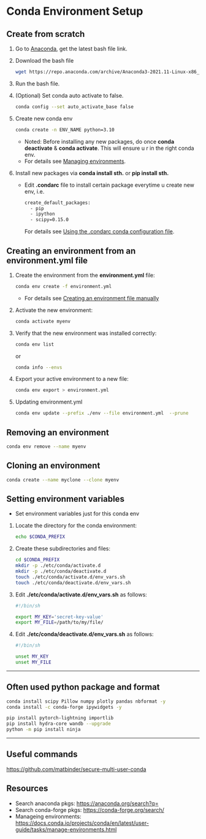 # Conda Environment Setup

## Create from scratch

1. Go to [Anaconda](https://www.anaconda.com/), get the latest bash file link.
2. Download the bash file

   ```bash
   wget https://repo.anaconda.com/archive/Anaconda3-2021.11-Linux-x86_64.sh
   ```

3. Run the bash file.
4. (Optional) Set conda auto activate to false.

   ```bash
   conda config --set auto_activate_base false
   ```

5. Create new conda env

   ```bash
   conda create -n ENV_NAME python=3.10
   ```

   - Noted: Before installing any new packages, do once **conda deactivate** & **conda activate**. This will ensure u r in the right conda env.
   - For details see [Managing environments](https://docs.conda.io/projects/conda/en/latest/user-guide/tasks/manage-environments.html).

6. Install new packages via **conda install sth.** or **pip install sth.**

   - Edit **.condarc** file to install certain package everytime u create new env, i.e.

     ```txt
     create_default_packages:
       - pip
       - ipython
       - scipy=0.15.0
     ```

     For details see [Using the .condarc conda configuration file](https://docs.conda.io/projects/conda/en/latest/user-guide/configuration/use-condarc.html#config-add-default-pkgs).

## Creating an environment from an environment.yml file

1. Create the environment from the **environment.yml** file:

   ```bash
   conda env create -f environment.yml
   ```

   - For details see [Creating an environment file manually](https://docs.conda.io/projects/conda/en/latest/user-guide/tasks/manage-environments.html#creating-an-environment-file-manually)

2. Activate the new environment:

   ```bash
   conda activate myenv
   ```

3. Verify that the new environment was installed correctly:

   ```bash
   conda env list
   ```

   or

   ```bash
   conda info --envs
   ```

4. Export your active environment to a new file:

   ```bash
   conda env export > environment.yml
   ```

5. Updating environment.yml

   ```bash
   conda env update --prefix ./env --file environment.yml  --prune
   ```

## Removing an environment

```bash
conda env remove --name myenv
```

## Cloning an environment

```bash
conda create --name myclone --clone myenv
```

## Setting environment variables

- Set environment variables just for this conda env

1. Locate the directory for the conda environment:

   ```bash
   echo $CONDA_PREFIX
   ```

2. Create these subdirectories and files:

   ```bash
   cd $CONDA_PREFIX
   mkdir -p ./etc/conda/activate.d
   mkdir -p ./etc/conda/deactivate.d
   touch ./etc/conda/activate.d/env_vars.sh
   touch ./etc/conda/deactivate.d/env_vars.sh
   ```

3. Edit **./etc/conda/activate.d/env_vars.sh** as follows:

   ```bash
   #!/bin/sh

   export MY_KEY='secret-key-value'
   export MY_FILE=/path/to/my/file/
   ```

4. Edit **./etc/conda/deactivate.d/env_vars.sh** as follows:

   ```bash
   #!/bin/sh

   unset MY_KEY
   unset MY_FILE
   ```

---

## Often used python package and format

```bash
conda install scipy Pillow numpy plotly pandas nbformat -y
conda install -c conda-forge ipywidgets -y

pip install pytorch-lightning importlib
pip install hydra-core wandb --upgrade
python -m pip install ninja
```

---

## Useful commands

https://github.com/matbinder/secure-multi-user-conda

## Resources

- Search anaconda pkgs: https://anaconda.org/search?q=
- Search conda-forge pkgs: https://conda-forge.org/search/
- Manageing environments: https://docs.conda.io/projects/conda/en/latest/user-guide/tasks/manage-environments.html
